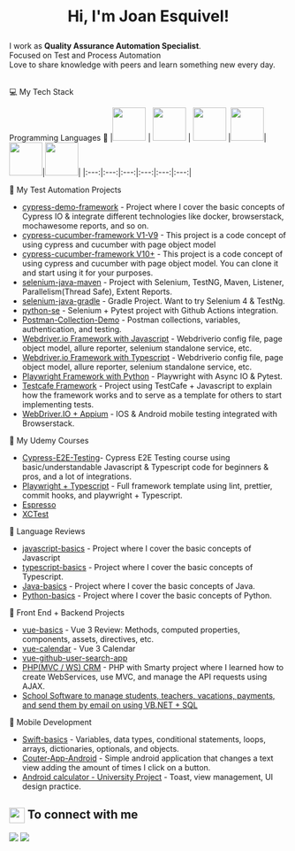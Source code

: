 <h1>
  <p align="center">Hi, I'm Joan Esquivel!
</h1>
<p>I work as <strong>Quality Assurance Automation Specialist</strong>.<br/>Focused on Test and Process Automation<br> Love to share knowledge with peers and learn something new every day.<br></p><br/>
💻 My Tech Stack

Programming Languages  :rocket:
|<img src="https://raw.githubusercontent.com/coderjojo/coderjojo/master/img/cpp.png" width=60> | <img src="https://raw.githubusercontent.com/coderjojo/coderjojo/master/img/js.png" width=60> | <img src="https://raw.githubusercontent.com/coderjojo/coderjojo/master/img/python.svg" width=60> |<img src="https://raw.githubusercontent.com/coderjojo/coderjojo/master/img/java.png" width=60>|<img src="https://upload.wikimedia.org/wikipedia/commons/thumb/6/61/HTML5_logo_and_wordmark.svg/230px-HTML5_logo_and_wordmark.svg.png" width=60>|<img src="https://upload.wikimedia.org/wikipedia/commons/thumb/d/d5/CSS3_logo_and_wordmark.svg/1200px-CSS3_logo_and_wordmark.svg.png" width=60>|
|:---:|:---:|:---:|:---:|:---:|:---:|

🤖 My Test Automation Projects
- [cypress-demo-framework](https://github.com/JoanEsquivel/cypress-demo-framework#cypress-demo-framework) - Project where I cover the basic concepts of Cypress IO & integrate different technologies like docker, browserstack, mochawesome reports, and so on.
- [cypress-cucumber-framework V1-V9](https://github.com/JoanEsquivel/cypress-cucumber) - This project is a code concept of using cypress and cucumber with page object model
- [cypress-cucumber-framework V10+](https://github.com/JoanEsquivel/cypress-cucumber-boilerplate) - This project is a code concept of using cypress and cucumber with page object model. You can clone it and start using it for your purposes.
- [selenium-java-maven](https://github.com/JoanEsquivel/selenium-advanced-framework) - Project with Selenium, TestNG, Maven, Listener, Parallelism(Thread Safe), Extent Reports.
- [selenium-java-gradle](https://github.com/JoanEsquivel/selenium-gradle) - Gradle Project. Want to try Selenium 4 & TestNg.
- [python-se](https://github.com/JoanEsquivel/python-se) - Selenium + Pytest project with Github Actions integration.
- [Postman-Collection-Demo](https://github.com/JoanEsquivel/postman-demo) - Postman collections, variables, authentication, and testing.
- [Webdriver.io Framework with Javascript](https://github.com/JoanEsquivel/webdriverio-js-demo-framework) - Webdriverio config file, page object model, allure reporter, selenium standalone service, etc.
- [Webdriver.io Framework with Typescript](https://github.com/JoanEsquivel/webdriverio-ts-demo-framework) - Webdriverio config file, page object model, allure reporter, selenium standalone service, etc.
- [Playwright Framework with Python](https://github.com/JoanEsquivel/playwright-python-test-framework) - Playwright with Async IO & Pytest.
- [Testcafe Framework](https://github.com/JoanEsquivel/testcafe-e2e-testing-boilerplate-project) - Project using TestCafe + Javascript to explain how the framework works and to serve as a template for others to start implementing tests.
- [WebDriver.IO + Appium](https://github.com/JoanEsquivel/appium-demo) - IOS & Android mobile testing integrated with Browserstack.

📝 My Udemy Courses
- [Cypress-E2E-Testing](https://github.com/JoanEsquivel/cypress-course)- Cypress E2E Testing course using basic/understandable Javascript & Typescript code for beginners & pros, and a lot of integrations.
- [Playwright + Typescript](https://github.com/JoanEsquivel/playwright-udemy) - Full framework template using lint, prettier, commit hooks, and playwright + Typescript.
- [Espresso]()
- [XCTest]()

📝 Language Reviews
- [javascript-basics](https://github.com/JoanEsquivel/JavascriptBasics) - Project where I cover the basic concepts of Javascript
- [typescript-basics](https://github.com/JoanEsquivel/typescript-basics) - Project where I cover the basic concepts of Typescript.
- [Java-basics](https://github.com/JoanEsquivel/JavaBasicsPOO) - Project where I cover the basic concepts of Java.
- [Python-basics](https://github.com/JoanEsquivel/Python-Basics) - Project where I cover the basic concepts of Python.

📝 Front End + Backend Projects
- [vue-basics](https://github.com/JoanEsquivel/vue-basics) - Vue 3 Review: Methods, computed properties, components, assets, directives, etc.
- [vue-calendar](https://github.com/JoanEsquivel/vue-calendar) - Vue 3 Calendar
- [vue-github-user-search-app](https://github.com/JoanEsquivel/search-user-github-app)
- [PHP(MVC / WS) CRM](https://github.com/JoanEsquivel/ProyectoFullStack) - PHP with Smarty project where I learned how to create WebServices, use MVC, and manage the API requests using AJAX.
- [School Software to manage students, teachers, vacations, payments, and send them by email on using VB.NET + SQL](https://github.com/JoanEsquivel/School_Manager_VB.NET_SQL)

📝 Mobile Development
- [Swift-basics](https://github.com/JoanEsquivel/swift-basics) - Variables, data types, conditional statements, loops, arrays, dictionaries, optionals, and objects.
- [Couter-App-Android](https://github.com/JoanEsquivel/counter-app-android) - Simple android application that changes a text view adding the amount of times I click on a button.
- [Android calculator - University Project](https://github.com/JoanEsquivel/calculadora-android-java) - Toast, view management, UI design practice.


<summary><h2><img src="https://emojis.slackmojis.com/emojis/images/1579216111/7550/pikachu_wave.gif?1579216111" align="center"
                width="28" /> To connect with me</h2></summary>

<p align = "center">
 
[<img src="https://img.shields.io/badge/twitter-%231DA1F2.svg?&style=for-the-badge&logo=twitter&logoColor=white" />](https://twitter.com/joan_media) 
[<img src="https://img.shields.io/badge/linkedin-%230077B5.svg?&style=for-the-badge&logo=linkedin&logoColor=white" />](https://www.linkedin.com/in/joanesquivel/)

</p>

